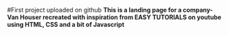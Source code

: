 #First project uploaded on github
**This is a landing page for a company- Van Houser recreated with inspiration from EASY TUTORIALS on youtube using HTML, CSS and a bit of Javascript**
